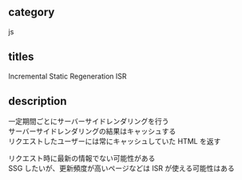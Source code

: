 ## category

js

## titles

Incremental Static Regeneration
ISR

## description

一定期間ごとにサーバーサイドレンダリングを行う  
サーバーサイドレンダリングの結果はキャッシュする  
リクエストしたユーザーには常にキャッシュしていた HTML を返す

リクエスト時に最新の情報でない可能性がある  
SSG したいが、更新頻度が高いページなどは ISR が使える可能性はある
